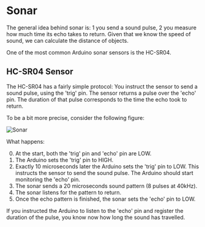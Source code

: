 # Sonar

The general idea behind sonar is: 1 you send a sound pulse, 2 you measure how much time its echo takes to return. Given that we know the speed of sound, we can calculate the distance of objects.

One of the most common Arduino sonar sensors is the HC-SR04.

## HC-SR04 Sensor

The HC-SR04 has a fairly simple protocol: You instruct the sensor to send a sound pulse, using the 'trig' pin. The sensor returns a pulse over the 'echo' pin. The duration of that pulse corresponds to the time the echo took to return.

To be a bit more precise, consider the following figure:

![Sonar](images/sonar-chart.jpg "400px")

What happens:

0. At the start, both the 'trig' pin and 'echo' pin are LOW.
1. The Arduino sets the 'trig' pin to HIGH.
2. Exactly 10 microseconds later the Arduino sets the 'trig' pin to LOW. This instructs the sensor to send the sound pulse. The Arduino should start monitoring the 'echo' pin.
3. The sonar sends a 20 microseconds sound pattern (8 pulses at 40kHz).
4. The sonar listens for the pattern to return.
5. Once the echo pattern is finished, the sonar sets the 'echo' pin to LOW.

If you instructed the Arduino to listen to the 'echo' pin and register the duration of the pulse, you know now how long the sound has travelled.

